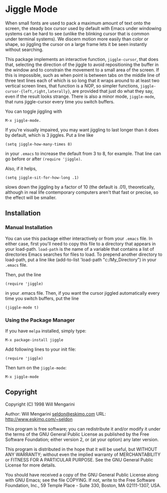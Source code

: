Jiggle Mode
===========
When small fonts are used to pack a maximum amount of text onto the screen, the
steady box cursor used by default with Emacs under windowing systems can be hard
to see (unlike the blinking cursor that is common under terminal systems).  We
discern motion more easily than color or shape, so jiggling the cursor on a
large frame lets it be seen instantly without searching.

This package implements an interactive function, `jiggle-cursor`, that does
that, selecting the direction of the jiggle to avoid repositioning the buffer in
the window and to constrain the movement to a small area of the screen.  If this
is impossible, such as when point is between tabs on the middle line of three
text lines each of which is so long that it wraps around to at least two
vertical screen lines, that function is a NOP, so simpler functions,
`jiggle-cursor-{left,right,laterally}`, are provided that just do what they say,
even if the result looks strange.  There is also a minor mode, `jiggle-mode`, that
runs jiggle-cursor every time you switch buffers.

You can toggle jiggling with

    M-x jiggle-mode.

If you're visually impaired, you may want jiggling to last longer than it does
by default, which is 3 jiggles.  Put a line like

    (setq jiggle-how-many-times 8)

in your `.emacs` to increase the default from 3 to 8, for example.  That line
can go before or after `(require 'jiggle)`.

Also, if it helps,

    (setq jiggle-sit-for-how-long .1)

slows down the jiggling by a factor of 10 (the default is .01), theoretically,
although in real life contemporary computers aren't that fast or precise, so the
effect will be smaller.


Installation
------------

### Manual Installation
You can use this package either interactively or from your `.emacs` file.  In
either case, first you'll need to copy this file to a directory that appears in
your load-path. `load-path` is the name of a variable that contains a list of
directories Emacs searches for files to load.  To prepend another directory to
load-path, put a line like (add-to-list 'load-path "c:/My_Directory") in your
`.emacs` file.

Then, put the line

    (require 'jiggle)

in your .emacs file.  Then, if you want the cursor jiggled automatically every
time you switch buffers, put the line

    (jiggle-mode t)

### Using the Package Manager

If you have `melpa` installed, simply type:

    M-x package-install jiggle

Add following lines to your init file:

    (require 'jiggle)

Then turn on the `jiggle-mode`:

    M-x jiggle-mode


Copyright
---------
Copyright (C) 1998 Will Mengarini

Author: Will Mengarini seldon@eskimo.com
URL: http://www.eskimo.com/~seldon

This program is free software; you can redistribute it and/or modify it under
the terms of the GNU General Public License as published by the Free Software
Foundation; either version 2, or (at your option) any later version.

This program is distributed in the hope that it will be useful, but WITHOUT ANY
WARRANTY; without even the implied warranty of MERCHANTABILITY or FITNESS FOR A
PARTICULAR PURPOSE.  See the GNU General Public License for more details.

You should have received a copy of the GNU General Public License along with GNU
Emacs; see the file COPYING.  If not, write to the Free Software Foundation,
Inc., 59 Temple Place - Suite 330, Boston, MA 02111-1307, USA.
